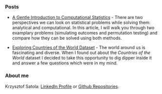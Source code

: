 ### Posts

- [A Gentle Introduction to Computational Statistics](https://github.com/ksatola/Computational-Statistics/blob/master/README.md) - There are two perspectives we can look on statistical problems while solving them: analytical and computational. In this article, I will walk you through two examplary problems (simulating outcomes and permutation testing) and compare how they can be solved using both methods.

- [Exploring Countries of the World Dataset](https://github.com/ksatola/Countries-of-the-World/blob/master/BlogPost.md) - The world around us is fascinating and diverse. When I found out about the _Countries of the World_ dataset I decided to take this opportunity to dig dipper inside it and answer a few questions which were in my mind.

### About me

Krzysztof Satola: [LinkedIn Profile](https://www.linkedin.com/in/ksatola/) or [Github Repositories](https://github.com/ksatola).
